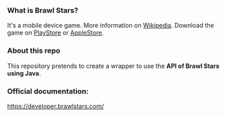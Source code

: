 ### What is Brawl Stars?
It's a mobile device game. More information on [Wikipedia](https://en.wikipedia.org/wiki/Brawl_Stars).
Download the game on [PlayStore](https://play.google.com/store/apps/details?id=com.supercell.brawlstars) or [AppleStore](https://apps.apple.com/es/app/brawl-stars/id1229016807).

### About this repo
This repository pretends to create a wrapper to use the **API of Brawl Stars using Java**.

### Official documentation: 
https://developer.brawlstars.com/

